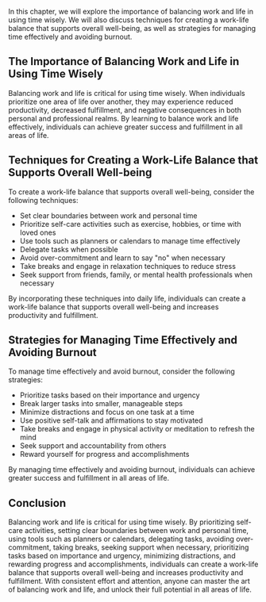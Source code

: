 
In this chapter, we will explore the importance of balancing work and life in using time wisely. We will also discuss techniques for creating a work-life balance that supports overall well-being, as well as strategies for managing time effectively and avoiding burnout.

The Importance of Balancing Work and Life in Using Time Wisely
--------------------------------------------------------------

Balancing work and life is critical for using time wisely. When individuals prioritize one area of life over another, they may experience reduced productivity, decreased fulfillment, and negative consequences in both personal and professional realms. By learning to balance work and life effectively, individuals can achieve greater success and fulfillment in all areas of life.

Techniques for Creating a Work-Life Balance that Supports Overall Well-being
----------------------------------------------------------------------------

To create a work-life balance that supports overall well-being, consider the following techniques:

* Set clear boundaries between work and personal time
* Prioritize self-care activities such as exercise, hobbies, or time with loved ones
* Use tools such as planners or calendars to manage time effectively
* Delegate tasks when possible
* Avoid over-commitment and learn to say "no" when necessary
* Take breaks and engage in relaxation techniques to reduce stress
* Seek support from friends, family, or mental health professionals when necessary

By incorporating these techniques into daily life, individuals can create a work-life balance that supports overall well-being and increases productivity and fulfillment.

Strategies for Managing Time Effectively and Avoiding Burnout
-------------------------------------------------------------

To manage time effectively and avoid burnout, consider the following strategies:

* Prioritize tasks based on their importance and urgency
* Break larger tasks into smaller, manageable steps
* Minimize distractions and focus on one task at a time
* Use positive self-talk and affirmations to stay motivated
* Take breaks and engage in physical activity or meditation to refresh the mind
* Seek support and accountability from others
* Reward yourself for progress and accomplishments

By managing time effectively and avoiding burnout, individuals can achieve greater success and fulfillment in all areas of life.

Conclusion
----------

Balancing work and life is critical for using time wisely. By prioritizing self-care activities, setting clear boundaries between work and personal time, using tools such as planners or calendars, delegating tasks, avoiding over-commitment, taking breaks, seeking support when necessary, prioritizing tasks based on importance and urgency, minimizing distractions, and rewarding progress and accomplishments, individuals can create a work-life balance that supports overall well-being and increases productivity and fulfillment. With consistent effort and attention, anyone can master the art of balancing work and life, and unlock their full potential in all areas of life.

